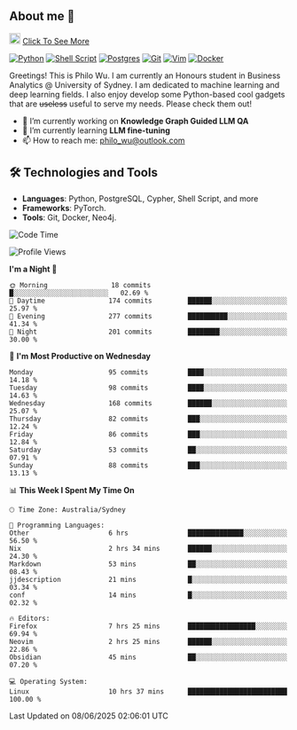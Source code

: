 ## About me 🤗

<a href="#"><img src="https://media.giphy.com/media/hvRJCLFzcasrR4ia7z/giphy.gif" width="20px" height="20px"></a> [Click To See More](https://codeboyphilo.github.io)

[![Python](https://img.shields.io/badge/python-3670A0?style=for-the-badge&logo=python&logoColor=ffdd54)](#)
[![Shell Script](https://img.shields.io/badge/shell_script-%23121011.svg?style=for-the-badge&logo=gnu-bash&logoColor=white)](#)
[![Postgres](https://img.shields.io/badge/postgres-%23316192.svg?style=for-the-badge&logo=postgresql&logoColor=white)](#)
[![Git](https://img.shields.io/badge/git-%23F05033.svg?style=for-the-badge&logo=git&logoColor=white)](#)
[![Vim](https://img.shields.io/badge/VIM-%2311AB00.svg?style=for-the-badge&logo=vim&logoColor=white)](#)
[![Docker](https://img.shields.io/badge/docker-%230db7ed.svg?style=for-the-badge&logo=docker&logoColor=white)](#)

Greetings! This is Philo Wu. I am currently an Honours student in Business Analytics \@ University of Sydney. I am dedicated to machine learning and deep learning fields. I also enjoy develop some Python-based cool gadgets that are ~~useless~~ useful to serve my needs. Please check them out!

- 🔭 I’m currently working on **Knowledge Graph Guided LLM QA**
- 🌱 I’m currently learning **LLM fine-tuning**
- 📫 How to reach me: philo_wu@outlook.com

## 🛠 Technologies and Tools
- **Languages**: Python, PostgreSQL, Cypher, Shell Script, and more
- **Frameworks**: PyTorch.
- **Tools**: Git, Docker, Neo4j.

<!--START_SECTION:waka-->
![Code Time](http://img.shields.io/badge/Code%20Time-760%20hrs%204%20mins-blue)

![Profile Views](http://img.shields.io/badge/Profile%20Views-2-blue)

**I'm a Night 🦉** 

```text
🌞 Morning                18 commits          █░░░░░░░░░░░░░░░░░░░░░░░░   02.69 % 
🌆 Daytime                174 commits         ██████░░░░░░░░░░░░░░░░░░░   25.97 % 
🌃 Evening                277 commits         ██████████░░░░░░░░░░░░░░░   41.34 % 
🌙 Night                  201 commits         ████████░░░░░░░░░░░░░░░░░   30.00 % 
```
📅 **I'm Most Productive on Wednesday** 

```text
Monday                   95 commits          ████░░░░░░░░░░░░░░░░░░░░░   14.18 % 
Tuesday                  98 commits          ████░░░░░░░░░░░░░░░░░░░░░   14.63 % 
Wednesday                168 commits         ██████░░░░░░░░░░░░░░░░░░░   25.07 % 
Thursday                 82 commits          ███░░░░░░░░░░░░░░░░░░░░░░   12.24 % 
Friday                   86 commits          ███░░░░░░░░░░░░░░░░░░░░░░   12.84 % 
Saturday                 53 commits          ██░░░░░░░░░░░░░░░░░░░░░░░   07.91 % 
Sunday                   88 commits          ███░░░░░░░░░░░░░░░░░░░░░░   13.13 % 
```


📊 **This Week I Spent My Time On** 

```text
🕑︎ Time Zone: Australia/Sydney

💬 Programming Languages: 
Other                    6 hrs               ██████████████░░░░░░░░░░░   56.50 % 
Nix                      2 hrs 34 mins       ██████░░░░░░░░░░░░░░░░░░░   24.30 % 
Markdown                 53 mins             ██░░░░░░░░░░░░░░░░░░░░░░░   08.43 % 
jjdescription            21 mins             █░░░░░░░░░░░░░░░░░░░░░░░░   03.34 % 
conf                     14 mins             █░░░░░░░░░░░░░░░░░░░░░░░░   02.32 % 

🔥 Editors: 
Firefox                  7 hrs 25 mins       █████████████████░░░░░░░░   69.94 % 
Neovim                   2 hrs 25 mins       ██████░░░░░░░░░░░░░░░░░░░   22.86 % 
Obsidian                 45 mins             ██░░░░░░░░░░░░░░░░░░░░░░░   07.20 % 

💻 Operating System: 
Linux                    10 hrs 37 mins      █████████████████████████   100.00 % 
```


 Last Updated on 08/06/2025 02:06:01 UTC
<!--END_SECTION:waka-->
